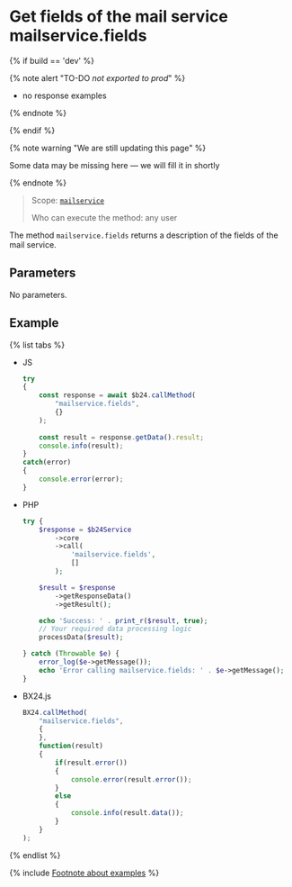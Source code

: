 # Get fields of the mail service mailservice.fields

{% if build == 'dev' %}

{% note alert "TO-DO _not exported to prod_" %}

- no response examples

{% endnote %}

{% endif %}

{% note warning "We are still updating this page" %}

Some data may be missing here — we will fill it in shortly

{% endnote %}

> Scope: [`mailservice`](../scopes/permissions.md)
>
> Who can execute the method: any user

The method `mailservice.fields` returns a description of the fields of the mail service.

## Parameters

No parameters.

## Example

{% list tabs %}

- JS

    ```js
    try
    {
    	const response = await $b24.callMethod(
    		"mailservice.fields",
    		{}
    	);
    	
    	const result = response.getData().result;
    	console.info(result);
    }
    catch(error)
    {
    	console.error(error);
    }
    ```

- PHP

    ```php
    try {
        $response = $b24Service
            ->core
            ->call(
                'mailservice.fields',
                []
            );
    
        $result = $response
            ->getResponseData()
            ->getResult();
    
        echo 'Success: ' . print_r($result, true);
        // Your required data processing logic
        processData($result);
    
    } catch (Throwable $e) {
        error_log($e->getMessage());
        echo 'Error calling mailservice.fields: ' . $e->getMessage();
    }
    ```

- BX24.js

    ```js
    BX24.callMethod(
        "mailservice.fields",
        {
        },
        function(result)
        {
            if(result.error())
            {
                console.error(result.error());
            }
            else
            {
                console.info(result.data());
            }
        }
    );
    ```

{% endlist %}

{% include [Footnote about examples](../../_includes/examples.md) %}